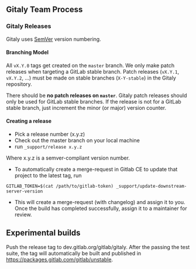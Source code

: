 ## Gitaly Team Process

### Gitaly Releases

Gitaly uses [SemVer](https://semver.org) version numbering.

#### Branching Model

All `vX.Y.0` tags get created on the `master` branch. We only make patch
releases when targeting a GitLab stable branch. Patch releases
(`vX.Y.1`, `vX.Y.2`, ...) must be made on stable branches (`X-Y-stable`)
in the Gitaly repository.

There should be **no patch releases on `master`**. Gitaly patch releases should
only be used for GitLab stable branches. If the release is not for a
GitLab stable branch, just increment the minor (or major) version
counter.

#### Creating a release

- Pick a release number (x.y.z)
- Check out the master branch on your local machine
- run `_support/release x.y.z`

Where x.y.z is a semver-compliant version number.

- To automatically create a merge-request in Gitlab CE to update that
  project to the latest tag, run

```shell
GITLAB_TOKEN=$(cat /path/to/gitlab-token) _support/update-downstream-server-version
```

- This will create a merge-request (with changelog) and assign it to you. Once the build has
  completed successfully, assign it to a maintainer for review.

## Experimental builds

Push the release tag to dev.gitlab.org/gitlab/gitaly. After the
passing the test suite, the tag will automatically be built and
published in https://packages.gitlab.com/gitlab/unstable.
